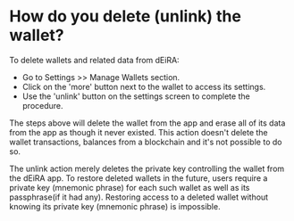 # How do you delete (unlink) the wallet?

To delete wallets and related data from dEiRA:

- Go to Settings >> Manage Wallets section.
- Click on the 'more' button next to the wallet to access its settings.
- Use the 'unlink' button on the settings screen to complete the procedure.

The steps above will delete the wallet from the app and erase all of its data from the app as though it never existed. This action doesn't delete the wallet transactions, balances from a blockchain and it's not possible to do so.

The unlink action merely deletes the private key controlling the wallet from the dEiRA app. To restore deleted wallets in the future, users require a private key (mnemonic phrase) for each such wallet as well as its passphrase(if it had any). Restoring access to a deleted wallet without knowing its private key (mnemonic phrase) is impossible.


